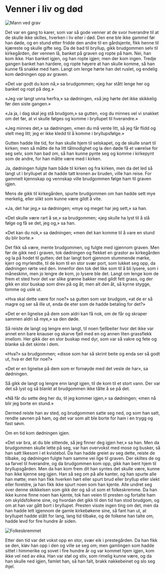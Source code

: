 # Venner i liv og død

![Mann ved grav](./vild1.png)

Det var en gang to karer, som var så gode venner at de svor hverandre til at de skulle ikke skilles, hverken i liv eller i død. Den ene ble ikke gammel før han døde, og en stund etter fridde den andre til en gårdsjente, fikk henne til kjæreste og skulle gifte seg. Da de bad til bryllup, gikk brudgommen selv til kirkegården, der vennen lå, banket på graven og ropte på ham. Nei, han kom ikke. Han banket igjen, og han ropte igjen; men der kom ingen. Tredje gangen banket han hardere, og ropte høyere at han skulle komme, så han kunne få snakke med ham. Langt om lenge hørte han det ruslet, og endelig kom dødningen opp av graven.

«Det var godt du kom nå,» sa brudgommen; «jeg har stått lenge her og banket og ropt på deg.»

«Jeg var langt unna herfra,» sa dødningen, «så jeg hørte det ikke skikkelig før den siste gangen.»

«Ja ja, i dag skal jeg stå brudgom,» sa gutten, «og du minnes vel vi snakket om det før, at vi skulle følges og komme i bryllupet til hverandre.»

«Jeg minnes det,» sa dødningen, «men du må vente litt, så jeg får flidd og stelt meg litt; jeg er ikke kledd til å komme i bryllupsfølge.»

Gutten hadde lite tid, for han skulle hjem til selskapet, og de skulle snart til kirken; men så måtte de ha litt tålmodighet og la den døde få et værelse for seg selv, som han bad om, så han kunne pynte seg og komme i kirkepynt som de andre, for han måtte være med i kirken.

Ja, dødningen fulgte ham både til kirken og fra kirken, men da det led så langt ut i bryllupet at de hadde tatt kronen av bruden, ville han reise. For gammelt kjennskap og vennskap ville brudgommen følge ham til graven igjen.

Mens de gikk til kirkegården, spurte brudgommen om han hadde sett mye merkelig, eller slikt som kunne være gildt å vite.

«Ja, det har jeg,» sa dødningen; «mye og meget har jeg sett,» sa han.

«Det skulle være rart å se,» sa brudgommen; «jeg skulle ha lyst til å slå følge og få se det, jeg og,» sa han.

«Det kan du nok,» sa dødningen; «men det kan komme til å vare en stund du blir borte.»

Det fikk så være, mente brudgommen, og fulgte med igjennom graven. Men før de gikk ned i graven, tok dødningen og flekket en grastor av kirkegården og la på hodet til gutten; det bar langt bort gjennom stummende mørke, kjerr og myrlendte, til de kom til en stor svær port, som lukket seg opp, da dødningen rørte ved den. Innenfor den tok det like som til å bli lysere, som i måneskinn, men jo lengre de kom, jo lysere ble det. Langt om lenge kom de frem et sted hvor det var slike grønne bakker med gildt fett grass, og der gikk en stor buskap som drev på og åt; men alt den åt, så kyrne stygge, tomme og usle ut.

«Hva skal dette være for noe?» sa gutten som var brudgom, «at de er så magre og ser så ille ut, enda de eter som de hadde betaling for det?»

«Det er en lignelse på dem som aldri kan få nok, om de får og skraper sammen aldri så mye,» sa den døde.

Så reiste de langt og lengre enn langt, til noen fjellbeiter hvor det ikke var annet enn bare knauser og skarve fjell med en og annen liten grassflekk imellom. Her gikk der en stor buskap med dyr, som var så vakre og fete og blanke så det skinte i dem.

«Hva?» sa brudgommen; «disse som har så skrint beite og enda ser så godt ut, hva er det for noe?»

«Det er en lignelse på dem som er fornøyde med det vesle de har», sa dødningen.

Så gikk de langt og lengre enn langt igjen, til de kom til et stort vann. Der var det så lyst og så blankt at brudgommen ikke tålte å se på det.

«Nå får du sette deg her du, til jeg kommer igjen,» sa dødningen; «men nå blir jeg borte en stund.»

Dermed reiste han av sted, og brudgommen satte seg ned, og som han satt, rendte søvnen på ham, og det var som alt ble borte for ham i en trygg og fast søvn.

Om en tid kom dødningen igjen.

«Det var bra, at du ble sittende, så jeg finner deg igjen her,» sa han. Men da brudgommen skulle lette på seg, var han overvokst med mose og busker, så han satt likesom i et kvistebol. Da han hadde greiet av seg dette, reiste de tilbake, og dødningen fulgte ham samme vei lige til graven. Der skiltes de og sa farvel til hverandre, og da brudgommen kom opp, gikk han bent hjem til bryllupsgården. Men da han kom frem dit han syntes det skulle være, kunne han ikke kjenne seg igjen. Han så seg om på alle kanter, og han spurte alle han møtte; men han fikk hverken hørt eller spurt brud eller bryllup eller slekt eller foreldre, ja han fikk ikke spurt noen som han kjente. Alle undret seg over denne skikkelsen som gikk der og så ut som et folkeskremme. Da han ikke kunne finne noen han kjente, tok han veien til presten og fortalte ham om skyldsfolkene sine, og hvordan det gikk til den tid han stod brudgom, og om at han var gått bort i bryllupet. Presten visste ingen ting om det, men da han hadde lett igjennom de gamle kirkebøkene sine, så fant han ut, at bryllupet hadde stått for lang, lang tid tilbake, og de folkene han talte om, hadde levd for fire hundre år siden.

![Folkeskremmet](./vild2.png)

Etter den tid var det vokst opp en stor, svær eik i prestegården. Da han fikk se den, kløv han opp i den og ville se seg om; men gamlingen som hadde sittet i himmerike og sovet i fire hundre år og var kommet hjem igjen, kom ikke vel ned av eika. Han var støl og stiv, som rimelig kunne være, og da han skulle ned igjen, famlet han, så han falt, brakk nakkebeinet og slo seg ihjel.
